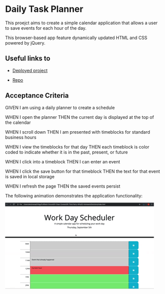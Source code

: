 # Daily Task Planner

This proejct aims to create a simple calendar application that allows a user to save events for each hour of the day.

This browser-based app feature dynamically updated HTML and CSS powered by jQuery.

## Useful links to

- [Deployed project](https://danlo-byte.github.io/Daily-Task-Planner/)

- [Repo](https://github.com/DanLo-byte/Daily-Task-Planner)


## Acceptance Criteria

GIVEN I am using a daily planner to create a schedule

  WHEN I open the planner
THEN the current day is displayed at the top of the calendar

  WHEN I scroll down
THEN I am presented with timeblocks for standard business hours

  WHEN I view the timeblocks for that day
THEN each timeblock is color coded to indicate whether it is in the past, present, or future

  WHEN I click into a timeblock
THEN I can enter an event

  WHEN I click the save button for that timeblock
THEN the text for that event is saved in local storage

  WHEN I refresh the page
THEN the saved events persist

The following animation demonstrates the application functionality:

![A user clicks on slots on the color-coded calendar and edits the events.](./assets/05-third-party-apis-homework-demo.gif)
